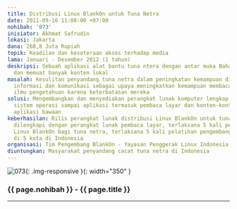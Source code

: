 ```yaml
---
title: Distribusi Linux BlankOn untuk Tuna Netra
date: 2011-09-16 11:08:00 +07:00
nohibah: '073'
inisiator: Akhmat Safrudin
lokasi: Jakarta
dana: 268,8 Juta Rupiah
topik: Keadilan dan keseteraan akses terhadap media
lama: Januari - Desember 2012 (1 tahun)
deskripsi: Sebuah aplikasi alat bantu tuna ntera dengan antar muka Bahasa Indonesia
  dan memuat banyak konten lokal
masalah: Kesulitan penyandang tuna netra dalam peningkatan kemampuan di bidang teknologi
  informasi dan komunikasi sebagai upaya meningkatkan kemampuan membaca untuk memperoleh
  ilmu pengetahuan karena keterbatasan mereka
solusi: Mengembangkan dan menyediakan perangkat lunak komputer lengkap dari mulai
  sistem operasi sampai aplikasi termasuk pembaca layar dan konten-konten lokal serta
  aplikasi bawaan
keberhasilan: Rilis perangkat lunak distribusi Linux BlankOn untuk tuna netra yang
  dilengkapi dengan perangkat lunak pembaca layar, terlaksana 5 kali pelatihan penggunaan
  Linux BlankOn bagi tuna netra, terlaksana 5 kali pelatihan pengembangan BlankOn
  di 5 kota di Indonesia
organisasi: Tim Pengembang BlankOn - Yayasan Penggerak Linux Indonesia
diuntungkan: Masyarakat penyandang cacat tuna netra di Indonesia
---
```


![073](/static/img/hibahcmb/073.png){: .img-responsive }{: width="350" }

### {{ page.nohibah }} - {{ page.title }}

---

